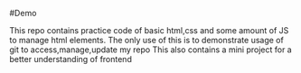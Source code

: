 #Demo


This repo contains practice code of basic html,css and some amount of JS to manage html elements.
The only use of this is to demonstrate usage of git to access,manage,update my repo
This also contains a mini project for a better understanding of frontend
